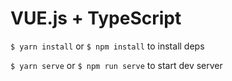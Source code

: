 # VUE.js + TypeScript

`$ yarn install` or `$ npm install` to install deps

`$ yarn serve` or `$ npm run serve` to start dev server
